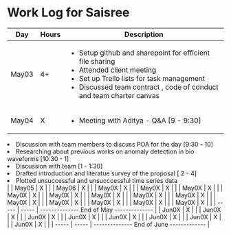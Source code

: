 # Work Log for Saisree 

| Day   | Hours | Description                              |
|-------|-------|------------------------------------------|
| May03 | 4+    | <ul><li>Setup github and sharepoint for efficient file sharing</li><li>Attended client meeting </li><li>Set up Trello lists for task management</li><li> Discussed team contract , code of conduct and team charter canvas </li></ul>|
| May04 | X     | <ul><li>Meeting with Aditya - Q&A [9 - 9:30] </li>
  <li> Discussion with team members to discuss POA for the day [9:30 - 10]</li>
  <li> Researching about previous works on anomaly detection in bio waveforms [10:30 - 1] </li>
  <li> Discussion with team [1 - 1:30]</li>
  <li>  Drafted introduction and literatue survey of the proposal [ 2 - 4] </li>
<li> Plotted  unsuccessful and unsucccessful time series data  </li></ul>                                       |
| May05 | X     |                                          |
| May06 | X     |                                          |
| May0X | X     |                                          |
| May0X | X     |                                          |
| May0X | X     |                                          |
| May0X | X     |                                          |
| May0X | X     |                                          |
| May0X | X     |                                          |
| May0X | X     |                                          |
| May0X | X     |                                          |
| May0X | X     |                                          |
| May0X | X     |                                          |
| May0X | X     |                                          |
| May0X | X     |                                          |
| May0X | X     |                                          |
| ----- | ----- | -------------- End of May -------------- |
| Jun0X | X     |                                          |
| Jun0X | X     |                                          |
| Jun0X | X     |                                          |
| Jun0X | X     |                                          |
| Jun0X | X     |                                          |
| Jun0X | X     |                                          |
| Jun0X | X     |                                          |
| Jun0X | X     |                                          |
| ----- | ----- | -------------- End of June ------------- |

